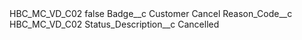 <?xml version="1.0" encoding="UTF-8"?>
<CustomMetadata xmlns="http://soap.sforce.com/2006/04/metadata" xmlns:xsi="http://www.w3.org/2001/XMLSchema-instance" xmlns:xsd="http://www.w3.org/2001/XMLSchema">
    <label>HBC_MC_VD_C02</label>
    <protected>false</protected>
    <values>
        <field>Badge__c</field>
        <value xsi:type="xsd:string">Customer Cancel</value>
    </values>
    <values>
        <field>Reason_Code__c</field>
        <value xsi:type="xsd:string">HBC_MC_VD_C02</value>
    </values>
    <values>
        <field>Status_Description__c</field>
        <value xsi:type="xsd:string">Cancelled</value>
    </values>
</CustomMetadata>
